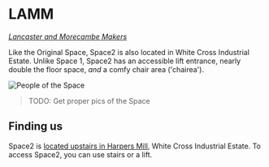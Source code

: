 # LAMM
[*Lancaster and Morecambe Makers*](http://lamm.space)

Like the Original Space, Space2 is also located in White Cross Industrial Estate. Unlike Space 1, Space2 has an accessible lift entrance, nearly double the floor space, *and* a comfy chair area ('chairea').

![People of the Space]()
> TODO: Get proper pics of the Space

## Finding us
Space2 is [located upstairs in Harpers Mill](Location.md), White Cross Industrial Estate. To access Space2, you can use stairs or a lift.

